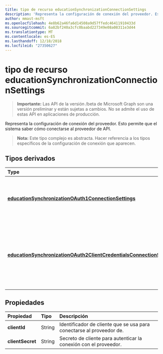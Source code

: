 ```yaml
---
title: tipo de recurso educationSynchronizationConnectionSettings
description: 'Representa la configuración de conexión del proveedor. Esto permite que el sistema saber cómo conectarse al proveedor de API. '
author: mmast-msft
ms.openlocfilehash: 4e8b62a46fa6d14508a9d57ffedc46411910433d
ms.sourcegitcommit: 6a82bf240a3cfc0baabd227349e08a08311e3d44
ms.translationtype: MT
ms.contentlocale: es-ES
ms.lasthandoff: 12/18/2018
ms.locfileid: "27350627"
---
```

# <a name="educationsynchronizationconnectionsettings-resource-type"></a>tipo de recurso educationSynchronizationConnectionSettings

> **Importante:** Las API de la versión /beta de Microsoft Graph son una versión preliminar y están sujetas a cambios. No se admite el uso de estas API en aplicaciones de producción.

Representa la configuración de conexión del proveedor. Esto permite que el sistema saber cómo conectarse al proveedor de API. 

> **Nota:** Este tipo complejo es abstracta. Hacer referencia a los tipos específicos de la configuración de conexión que aparecen.

## <a name="derived-types"></a>Tipos derivados
| Type | Descripción | 
|:-|:-|
| [**educationSynchronizationOAuth1ConnectionSettings**](educationsynchronizationoauth1connectionsettings.md) | Use este tipo para proporcionar la configuración de conexión de OAuth1. |
| [**educationSynchronizationOAuth2ClientCredentialsConnectionSettings**](educationsynchronizationoauth2clientcredentialsconnectionsettings.md) | Use este tipo para proporcionar la configuración de conexión de concesión de las credenciales de cliente de OAuth2. |

## <a name="properties"></a>Propiedades

| Propiedad | Tipo | Descripción |
|:-|:-|:-|
| **clientId** | String |  Identificador de cliente que se usa para conectarse al proveedor de. |
| **clientSecret** | String |  Secreto de cliente para autenticar la conexión con el proveedor. |